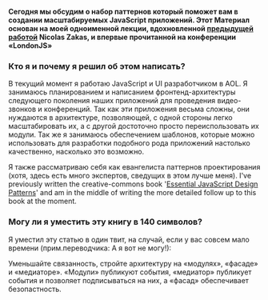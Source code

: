 **Сегодня мы обсудим о набор паттернов который поможет вам в создании 
масштабируемых JavaScript приложений. Этот Материал основан на моей одноименной
лекции, вдохновленной [предыдущей работой][1] Nicolas Zakas, и впервые
прочитанной на конференции «LondonJS»**


### Кто я и почему я решил об этом написать?

В текущий момент я работаю JavaScript и UI разработчиком в AOL. Я занимаюсь
планированием и написанием фронтенд-архитектуры следующего поколения наших
приложений для проведения видео-звонков и конференций. Так как эти приложения
весьма сложны, они нуждаются в архитектуре, позволяющей, с одной стороны легко
масштабировать их, а с другой достоточно просто переиспользовать их модули.
Так же я занимаюсь обеспечением шаблонов, которые можно использовать для 
разработки подобного рода приложений настолько качественно, насколько это
возможно.

Я также рассматриваю себя как евангелиста паттернов проектирования (хотя, 
здесь есть много экспертов, сведущих в этом лучше меня).
I've previously  written the creative-commons book
'[Essential JavaScript Design Patterns][2]' and am in the middle of writing the
more detailed follow up to this book at the moment.


### Могу ли я уместить эту книгу в 140 символов?

Я уместил эту статью в один твит, на случай, если у вас совсем мало времени
(прим.переводчика: А я вот не могу!):

Уменьшайте связанность, стройте архитектуру на «модулях», «фасаде» и 
«медиаторе». «Модули» публикуют события, «медиатор» публикует события и позволяет
подписываться на них, а «фасад» обеспечивает безопастность.


[1]: http://yuilibrary.com/theater/nicholas-zakas/zakas-architecture/
[2]: http://addyosmani.com/resources/essentialjsdesignpatterns/book/